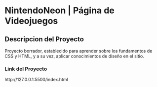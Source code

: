 # NintendoNeon | Página de Videojuegos

<h2>Descripcion del Proyecto</h2>
Proyecto borrador, establecido para aprender sobre los fundamentos de CSS y HTML, y a su vez, aplicar conocimientos de diseño en el sitio.


<h3>Link del Proyecto</h3>
http://127.0.0.1:5500/index.html
